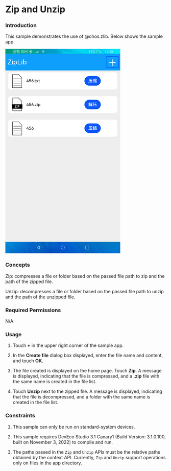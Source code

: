 # Zip and Unzip

### Introduction

This sample demonstrates the use of @ohos.zlib. Below shows the sample app.

![](screenshots/device/main.png)

### Concepts

Zip: compresses a file or folder based on the passed file path to zip and the path of the zipped file.

Unzip: decompresses a file or folder based on the passed file path to unzip and the path of the unzipped file.

### Required Permissions

N/A

### Usage

1. Touch **+** in the upper right corner of the sample app.

2. In the **Create file** dialog box displayed, enter the file name and content, and touch **OK**.

3. The file created is displayed on the home page. Touch **Zip**. A message is displayed, indicating that the file is compressed, and a **.zip** file with the same name is created in the file list.

4. Touch **Unzip** next to the zipped file. A message is displayed, indicating that the file is decompressed, and a folder with the same name is created in the file list.

### Constraints

1. This sample can only be run on standard-system devices.

2. This sample requires DevEco Studio 3.1 Canary1 (Build Version: 3.1.0.100, built on November 3, 2022) to compile and run.

3. The paths passed in the `Zip` and `Unzip` APIs must be the relative paths obtained by the context API. Currently, `Zip` and `Unzip` support operations only on files in the app directory.
